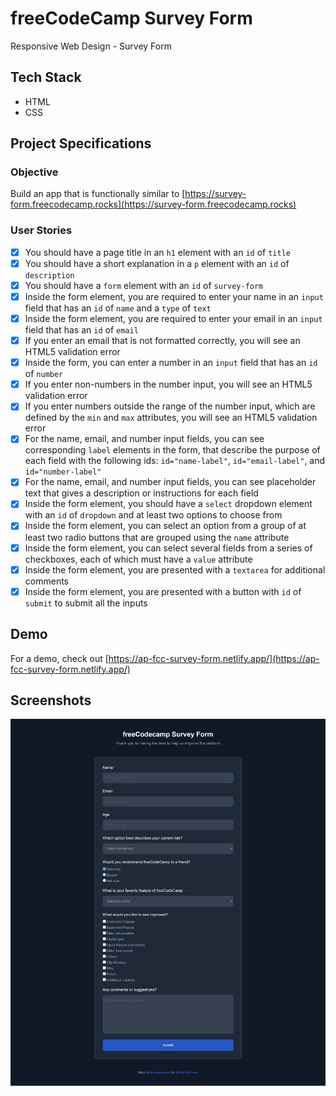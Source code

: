 # freeCodeCamp Survey Form

Responsive Web Design - Survey Form

## Tech Stack

- HTML
- CSS

## Project Specifications

### Objective

Build an app that is functionally similar to [https://survey-form.freecodecamp.rocks](https://survey-form.freecodecamp.rocks)

### User Stories

- [x] You should have a page title in an `h1` element with an `id` of `title`
- [x] You should have a short explanation in a `p` element with an `id` of `description`
- [x] You should have a `form` element with an `id` of `survey-form`
- [x] Inside the form element, you are required to enter your name in an `input` field that has an `id` of `name` and a `type` of `text`
- [x] Inside the form element, you are required to enter your email in an `input` field that has an `id` of `email`
- [x] If you enter an email that is not formatted correctly, you will see an HTML5 validation error
- [x] Inside the form, you can enter a number in an `input` field that has an `id` of `number`
- [x] If you enter non-numbers in the number input, you will see an HTML5 validation error
- [x] If you enter numbers outside the range of the number input, which are defined by the `min` and `max` attributes, you will see an HTML5 validation error
- [x] For the name, email, and number input fields, you can see corresponding `label` elements in the form, that describe the purpose of each field with the following ids: `id="name-label"`, `id="email-label"`, and `id="number-label"`
- [x] For the name, email, and number input fields, you can see placeholder text that gives a description or instructions for each field
- [x] Inside the form element, you should have a `select` dropdown element with an `id` of `dropdown` and at least two options to choose from
- [x] Inside the form element, you can select an option from a group of at least two radio buttons that are grouped using the `name` attribute
- [x] Inside the form element, you can select several fields from a series of checkboxes, each of which must have a `value` attribute
- [x] Inside the form element, you are presented with a `textarea` for additional comments
- [x] Inside the form element, you are presented with a button with `id` of `submit` to submit all the inputs

## Demo

For a demo, check out [https://ap-fcc-survey-form.netlify.app/](https://ap-fcc-survey-form.netlify.app/)

## Screenshots

![freeCodeCamp Survey Form](images/screenshot.png "Survey Form")

